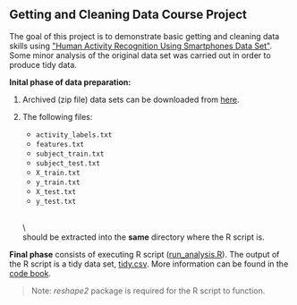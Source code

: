 

## Getting and Cleaning Data Course Project





The goal of this project is to demonstrate basic getting and cleaning data skills using ["Human Activity Recognition Using Smartphones Data Set"](http://archive.ics.uci.edu/ml/datasets/Human+Activity+Recognition+Using+Smartphones). Some minor analysis of the original data set was carried out in order to produce
tidy data.

**Inital phase of data preparation:**

1. Archived (zip file) data sets can be downloaded from [here](https://d396qusza40orc.cloudfront.net/getdata%2Fprojectfiles%2FUCI%20HAR%20Dataset.zip).
2. The following files:

    * `activity_labels.txt`
	* `features.txt`
	* `subject_train.txt`
	* `subject_test.txt`
	* `X_train.txt`
	* `y_train.txt`
	* `X_test.txt`
	* `y_test.txt`   
	
	\
	\  
    should be extracted into the **same** directory where the R script is.

**Final phase** consists of executing R script ([run_analysis.R](run_analysis.R)). The output of the R script is a tidy data set, [tidy.csv](tidy.csv).
More information can be found in the [code book](CodeBook.md).  
    

> Note: *reshape2* package is required for the R script to function. 
